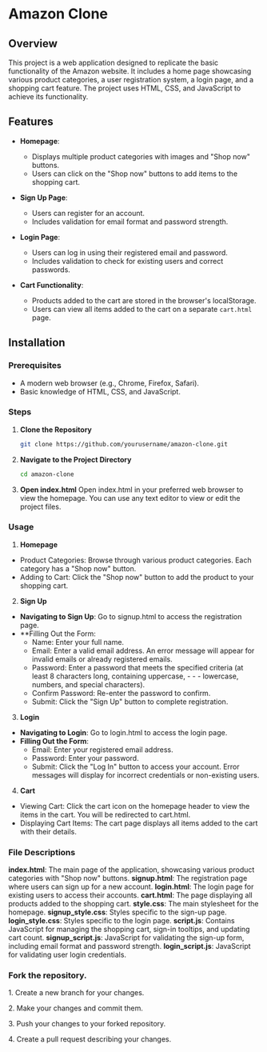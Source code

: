 # Amazon Clone

## Overview

This project is a web application designed to replicate the basic functionality of the Amazon website. It includes a home page showcasing various product categories, a user registration system, a login page, and a shopping cart feature. The project uses HTML, CSS, and JavaScript to achieve its functionality.

## Features

- **Homepage**: 
  - Displays multiple product categories with images and "Shop now" buttons.
  - Users can click on the "Shop now" buttons to add items to the shopping cart.
  
- **Sign Up Page**:
  - Users can register for an account.
  - Includes validation for email format and password strength.
  
- **Login Page**:
  - Users can log in using their registered email and password.
  - Includes validation to check for existing users and correct passwords.

- **Cart Functionality**:
  - Products added to the cart are stored in the browser's localStorage.
  - Users can view all items added to the cart on a separate `cart.html` page.

## Installation

### Prerequisites

- A modern web browser (e.g., Chrome, Firefox, Safari).
- Basic knowledge of HTML, CSS, and JavaScript.

### Steps

1. **Clone the Repository**

   ```sh
   git clone https://github.com/yourusername/amazon-clone.git
2. **Navigate to the Project Directory**

   ```sh
   cd amazon-clone

3. **Open index.html**
  Open index.html in your preferred web browser to view the homepage. You can use any text editor to view or edit the project files.

### Usage
 1. **Homepage**
- Product Categories: Browse through various product categories. Each category has a "Shop now" button.
- Adding to Cart: Click the "Shop now" button to add the product to your shopping cart.
2. **Sign Up**
- **Navigating to Sign Up**: Go to signup.html to access the registration page.
- **Filling Out the Form:
    - Name: Enter your full name.
    - Email: Enter a valid email address. An error message will appear for invalid emails or already registered emails.
    - Password: Enter a password that meets the specified criteria (at least 8 characters long, containing uppercase, - - - lowercase, numbers, and special characters).
    - Confirm Password: Re-enter the password to confirm.
    - Submit: Click the "Sign Up" button to complete registration.
3. **Login**
- **Navigating to Login**: Go to login.html to access the login page.
- **Filling Out the Form**:
    - Email: Enter your registered email address.
    - Password: Enter your password.
    - Submit: Click the "Log In" button to access your account. Error messages will display for incorrect credentials or non-existing users.
4. **Cart**
- Viewing Cart: Click the cart icon on the homepage header to view the items in the cart. You will be redirected to cart.html.
- Displaying Cart Items: The cart page displays all items added to the cart with their details.

### File Descriptions
**index.html**: The main page of the application, showcasing various product categories with "Shop now" buttons.
**signup.html**: The registration page where users can sign up for a new account.
**login.html**: The login page for existing users to access their accounts.
**cart.html**: The page displaying all products added to the shopping cart.
**style.css**: The main stylesheet for the homepage.
**signup_style.css**: Styles specific to the sign-up page.
**login_style.css**: Styles specific to the login page.
**script.js**: Contains JavaScript for managing the shopping cart, sign-in tooltips, and updating cart count.
**signup_script.js**: JavaScript for validating the sign-up form, including email format and password strength.
**login_script.js**: JavaScript for validating user login credentials.

### Fork the repository.
<p>1. Create a new branch for your changes.</p>
<p>2. Make your changes and commit them.</p>
<p>3. Push your changes to your forked repository.</p>
<p>4. Create a pull request describing your changes.</p>